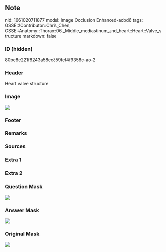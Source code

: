 ## Note
nid: 1661020711877
model: Image Occlusion Enhanced-acbd6
tags: GSSE::!Contributor::Chris_Chen, GSSE::Anatomy::Thorax::06._Middle_mediastinum_and_heart::Heart::Valve_structure
markdown: false

### ID (hidden)
80bc8e221f8243a58ec859fef4f9358c-ao-2

### Header
Heart valve structure

### Image
<img src="tmpxjp0g9no.png">

### Footer


### Remarks


### Sources


### Extra 1


### Extra 2


### Question Mask
<img src="80bc8e221f8243a58ec859fef4f9358c-ao-2-Q.svg">

### Answer Mask
<img src="80bc8e221f8243a58ec859fef4f9358c-ao-2-A.svg">

### Original Mask
<img src="80bc8e221f8243a58ec859fef4f9358c-ao-O.svg">

